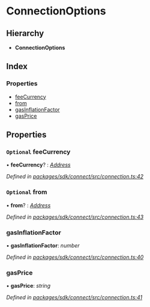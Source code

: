 # ConnectionOptions

## Hierarchy

* **ConnectionOptions**

## Index

### Properties

* [feeCurrency](_connection_.connectionoptions.md#optional-feecurrency)
* [from](_connection_.connectionoptions.md#optional-from)
* [gasInflationFactor](_connection_.connectionoptions.md#gasinflationfactor)
* [gasPrice](_connection_.connectionoptions.md#gasprice)

## Properties

### `Optional` feeCurrency

• **feeCurrency**? : [_Address_](../modules/_types_.md#address)

_Defined in_ [_packages/sdk/connect/src/connection.ts:42_](https://github.com/celo-org/celo-monorepo/blob/master/packages/sdk/connect/src/connection.ts#L42)

### `Optional` from

• **from**? : [_Address_](../modules/_types_.md#address)

_Defined in_ [_packages/sdk/connect/src/connection.ts:43_](https://github.com/celo-org/celo-monorepo/blob/master/packages/sdk/connect/src/connection.ts#L43)

### gasInflationFactor

• **gasInflationFactor**: _number_

_Defined in_ [_packages/sdk/connect/src/connection.ts:40_](https://github.com/celo-org/celo-monorepo/blob/master/packages/sdk/connect/src/connection.ts#L40)

### gasPrice

• **gasPrice**: _string_

_Defined in_ [_packages/sdk/connect/src/connection.ts:41_](https://github.com/celo-org/celo-monorepo/blob/master/packages/sdk/connect/src/connection.ts#L41)

